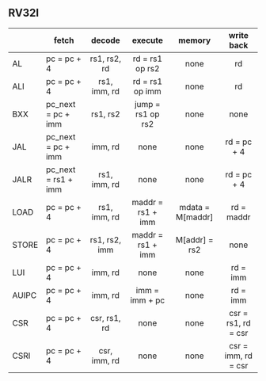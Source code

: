 

## RV32I

|       | fetch               |    decode     |      execute      |      memory      |     write back      |
| ----- | ------------------- | :-----------: | :---------------: | :--------------: | :-----------------: |
| AL    | pc = pc + 4         | rs1, rs2, rd  |  rd = rs1 op rs2  |       none       |         rd          |
| ALI   | pc = pc + 4         | rs1, imm, rd  |  rd = rs1 op imm  |       none       |         rd          |
| BXX   | pc_next = pc + imm  |   rs1, rs2    | jump = rs1 op rs2 |       none       |        none         |
| JAL   | pc_next = pc + imm  |    imm, rd    |       none        |       none       |     rd = pc + 4     |
| JALR  | pc_next = rs1 + imm | rs1, imm, rd  |       none        |       none       |     rd = pc + 4     |
| LOAD  | pc = pc + 4         | rs1, imm, rd  | maddr = rs1 + imm | mdata = M[maddr] |     rd = maddr      |
| STORE | pc = pc + 4         | rs1, rs2, imm | maddr = rs1 + imm |  M[addr] = rs2   |        none         |
| LUI   | pc = pc + 4         |    imm, rd    |       none        |       none       |      rd = imm       |
| AUIPC | pc = pc + 4         |    imm, rd    |  imm = imm + pc   |       none       |      rd = imm       |
| CSR   | pc = pc + 4         | csr, rs1, rd  |       none        |       none       | csr = rs1, rd = csr |
| CSRI  | pc = pc + 4         | csr, imm, rd  |       none        |       none       | csr = imm, rd = csr |
